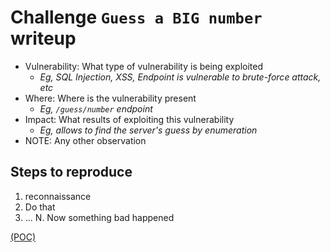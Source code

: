 # Challenge `Guess a BIG number` writeup

- Vulnerability: What type of vulnerability is being exploited
  - _Eg, SQL Injection, XSS, Endpoint is vulnerable to brute-force attack, etc_
- Where: Where is the vulnerability present
  - _Eg, `/guess/number` endpoint_
- Impact: What results of exploiting this vulnerability
  - _Eg, allows to find the server's guess by enumeration_
- NOTE: Any other observation

## Steps to reproduce

1. reconnaissance 
2. Do that
3. ...
N. Now something bad happened

[(POC)](`guess_big_number.py`)
